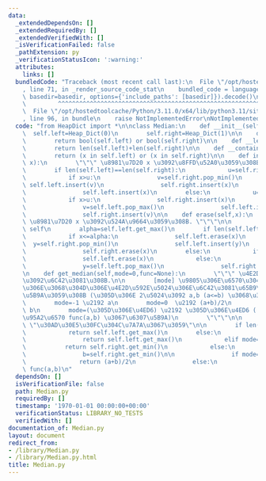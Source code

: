 ```yaml
---
data:
  _extendedDependsOn: []
  _extendedRequiredBy: []
  _extendedVerifiedWith: []
  _isVerificationFailed: false
  _pathExtension: py
  _verificationStatusIcon: ':warning:'
  attributes:
    links: []
  bundledCode: "Traceback (most recent call last):\n  File \"/opt/hostedtoolcache/Python/3.11.0/x64/lib/python3.11/site-packages/onlinejudge_verify/documentation/build.py\"\
    , line 71, in _render_source_code_stat\n    bundled_code = language.bundle(stat.path,\
    \ basedir=basedir, options={'include_paths': [basedir]}).decode()\n          \
    \         ^^^^^^^^^^^^^^^^^^^^^^^^^^^^^^^^^^^^^^^^^^^^^^^^^^^^^^^^^^^^^^^^^^^^^^^^^^^^^^^^^\n\
    \  File \"/opt/hostedtoolcache/Python/3.11.0/x64/lib/python3.11/site-packages/onlinejudge_verify/languages/python.py\"\
    , line 96, in bundle\n    raise NotImplementedError\nNotImplementedError\n"
  code: "from HeapDict import *\n\nclass Median:\n    def __init__(self):\n      \
    \  self.left=Heap_Dict(0)\n        self.right=Heap_Dict(1)\n\n    def __bool__(self):\n\
    \        return bool(self.left) or bool(self.right)\n\n    def __len__(self):\n\
    \        return len(self.left)+len(self.right)\n\n    def __contains__(self, x):\n\
    \        return (x in self.left) or (x in self.right)\n\n    def insert(self,\
    \ x):\n        \"\"\" \u8981\u7D20 x \u3092\u8FFD\u52A0\u3059\u308B. \"\"\"\n\n\
    \        if len(self.left)==len(self.right):\n            u=self.right.get_min()\n\
    \            if x>u:\n                v=self.right.pop_min()\n               \
    \ self.left.insert(v)\n                self.right.insert(x)\n            else:\n\
    \                self.left.insert(x)\n        else:\n            u=self.left.get_max()\n\
    \            if x>u:\n                self.right.insert(x)\n            else:\n\
    \                v=self.left.pop_max()\n                self.left.insert(x)\n\
    \                self.right.insert(v)\n\n    def erase(self,x):\n        \"\"\"\
    \ \u8981\u7D20 x \u3092\u524A\u9664\u3059\u308B. \"\"\"\n\n        assert x in\
    \ self\n        alpha=self.left.get_max()\n        if len(self.left)==len(self.right):\n\
    \            if x<=alpha:\n                self.left.erase(x)\n              \
    \  y=self.right.pop_min()\n                self.left.insert(y)\n            else:\n\
    \                self.right.erase(x)\n        else:\n            if x<=alpha:\n\
    \                self.left.erase(x)\n            else:\n                self.right.erase(x)\n\
    \                y=self.left.pop_max()\n                self.right.insert(y)\n\
    \n    def get_median(self,mode=0,func=None):\n        \"\"\" \u4E2D\u592E\u5024\
    \u3092\u6C42\u3081\u308B.\n\n        [mode] \u9805\u306E\u6570\u304C\u5076\u6570\
    \u306E\u3068\u304D\u306E\u4E2D\u592E\u5024\u306E\u6C42\u3081\u65B9\u3092\u6307\
    \u5B9A\u3059\u308B (\u305D\u306E 2\u5024\u3092 a,b (a<=b) \u3068\u3059\u308B).\n\
    \        mode=-1 \u2192 a\n        mode=0  \u2192 (a+b)/2\n        mode=1 \u2192\
    \ b\n        mode=(\u305D\u306E\u4ED6) \u2192 \u305D\u306E\u4ED6 ( 2\u5909\u6570\
    \u95A2\u6570 func(a,b) \u3067\u6307\u5B9A)\n        \"\"\"\n\n        assert self,\
    \ \"\u30AD\u30E5\u30FC\u304C\u7A7A\u3067\u3059\"\n\n        if len(self)%2==1:\n\
    \            return self.left.get_max()\n        else:\n            if mode==-1:\n\
    \                return self.left.get_max()\n            elif mode==1:\n     \
    \           return self.right.get_min()\n            else:\n                a=self.left.get_max()\n\
    \                b=self.right.get_min()\n\n                if mode==0:\n     \
    \               return (a+b)/2\n                else:\n                    return\
    \ func(a,b)\n"
  dependsOn: []
  isVerificationFile: false
  path: Median.py
  requiredBy: []
  timestamp: '1970-01-01 00:00:00+00:00'
  verificationStatus: LIBRARY_NO_TESTS
  verifiedWith: []
documentation_of: Median.py
layout: document
redirect_from:
- /library/Median.py
- /library/Median.py.html
title: Median.py
---
```

